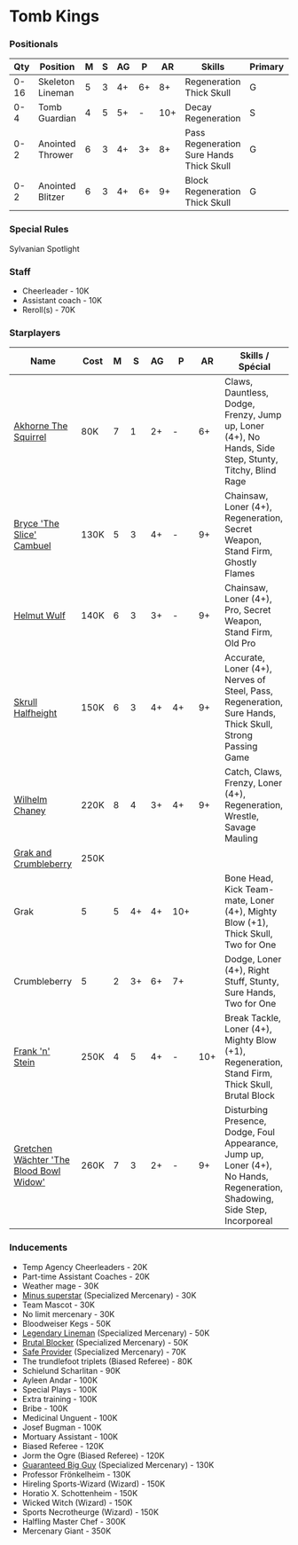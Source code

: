 ﻿# Tomb Kings

### Positionals
| Qty  | Position           | M | S | AG | P | AR | Skills                                | Primary | Secondary | Cost |
| ---- | ------------------ | - | - | -- | - | -- | ------------------------------------- | ------- | --------- | ---- |
| 0-16 | Skeleton Lineman   | 5 | 3 | 4+ | 6+ | 8+ | Regeneration<br>Thick Skull           | G       | A         | 40K  |
| 0-4  | Tomb Guardian      | 4 | 5 | 5+ | -  | 10+ | Decay<br>Regeneration                 | S       | G A       | 100K |
| 0-2  | Anointed Thrower   | 6 | 3 | 4+ | 3+ | 8+ | Pass<br>Regeneration<br>Sure Hands<br>Thick Skull | G       | P A       | 70K  |
| 0-2  | Anointed Blitzer   | 6 | 3 | 4+ | 6+ | 9+ | Block<br>Regeneration<br>Thick Skull   | G       | S A       | 90K  |

### Special Rules
Sylvanian Spotlight

### Staff
* Cheerleader - 10K
* Assistant coach - 10K
* Reroll(s) - 70K

### Starplayers
| Name                            | Cost | M   | S   | AG  | P   | AR  | Skills / Spécial                                 |
| ------------------------------- | ---- | --- | --- | --- | --- | --- | ----------------------------------------------- |
| [Akhorne The Squirrel](../starplayers/Akhorne_The_Squirrel.md)            | 80K  | 7   | 1   | 2+  | -   | 6+  | Claws, Dauntless, Dodge, Frenzy, Jump up, Loner (4+), No Hands, Side Step, Stunty, Titchy, Blind Rage |
| [Bryce 'The Slice' Cambuel](../starplayers/Bryce_'The_Slice'_Cambuel.md)       | 130K | 5   | 3   | 4+  | -   | 9+  | Chainsaw, Loner (4+), Regeneration, Secret Weapon, Stand Firm, Ghostly Flames |
| [Helmut Wulf](../starplayers/Helmut_Wulf.md)                     | 140K | 6   | 3   | 3+  | -   | 9+  | Chainsaw, Loner (4+), Pro, Secret Weapon, Stand Firm, Old Pro |
| [Skrull Halfheight](../starplayers/Skrull_Halfheight.md)               | 150K | 6   | 3   | 4+  | 4+  | 9+  | Accurate, Loner (4+), Nerves of Steel, Pass, Regeneration, Sure Hands, Thick Skull, Strong Passing Game |
| [Wilhelm Chaney](../starplayers/Wilhelm_Chaney.md)                  | 220K | 8   | 4   | 3+  | 4+  | 9+  | Catch, Claws, Frenzy, Loner (4+), Regeneration, Wrestle, Savage Mauling |
| [Grak and Crumbleberry](../starplayers/Grak_and_Crumbleberry.md)           | 250K |      |     |     |     |     |                                                 |
| Grak                            | 5    | 5   | 4+  | 4+  | 10+ |     | Bone Head, Kick Team-mate, Loner (4+), Mighty Blow (+1), Thick Skull, Two for One |
| Crumbleberry                    | 5    | 2   | 3+  | 6+  | 7+  |     | Dodge, Loner (4+), Right Stuff, Stunty, Sure Hands, Two for One |
| [Frank 'n' Stein](../starplayers/Frank_'n'_Stein.md)                 | 250K | 4   | 5   | 4+  | -   | 10+ | Break Tackle, Loner (4+), Mighty Blow (+1), Regeneration, Stand Firm, Thick Skull, Brutal Block |
| [Gretchen Wächter 'The Blood Bowl Widow'](../starplayers/Gretchen_Wächter_'The_Blood_Bowl_Widow'.md) | 260K | 7 | 3   | 2+  | -   | 9+  | Disturbing Presence, Dodge, Foul Appearance, Jump up, Loner (4+), No Hands, Regeneration, Shadowing, Side Step, Incorporeal |

### Inducements
* Temp Agency Cheerleaders - 20K
* Part-time Assistant Coaches - 20K
* Weather mage - 30K
* [Minus superstar](../starplayers/Minus_superstar.md) (Specialized Mercenary) - 30K
* Team Mascot - 30K
* No limit mercenary - 30K
* Bloodweiser Kegs - 50K
* [Legendary Lineman](../starplayers/Legendary_Lineman.md) (Specialized Mercenary) - 50K
* [Brutal Blocker](../starplayers/Brutal_Blocker.md) (Specialized Mercenary) - 50K
* [Safe Provider](../starplayers/Safe_Provider.md) (Specialized Mercenary) - 70K
* The trundlefoot triplets (Biased Referee) - 80K
* Schielund Scharlitan - 90K
* Ayleen Andar - 100K
* Special Plays - 100K
* Extra training - 100K
* Bribe - 100K
* Medicinal Unguent - 100K
* Josef Bugman - 100K
* Mortuary Assistant - 100K
* Biased Referee - 120K
* Jorm the Ogre (Biased Referee) - 120K
* [Guaranteed Big Guy](../starplayers/Guaranteed_Big_Guy.md) (Specialized Mercenary) - 130K
* Professor Frönkelheim - 130K
* Hireling Sports-Wizard (Wizard) - 150K
* Horatio X. Schottenheim - 150K
* Wicked Witch (Wizard) - 150K
* Sports Necrotheurge (Wizard) - 150K
* Halfling Master Chef - 300K
* Mercenary Giant - 350K